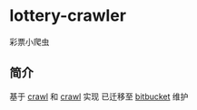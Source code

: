 # lottery-crawler

彩票小爬虫

## 简介
基于 [crawl](https://www.npmjs.com/package/crawler "crawl") 和 [crawl](https://www.npmjs.com/package/commander "commander") 实现
已迁移至 [bitbucket](https://bitbucket.org "bitbucket") 维护